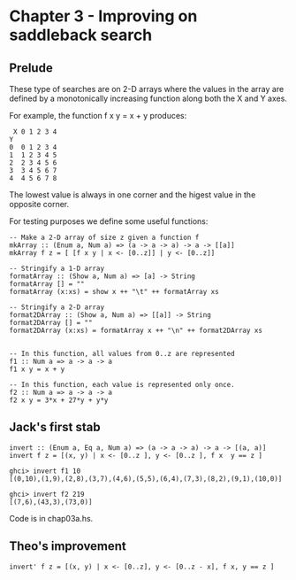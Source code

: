 Chapter 3 - Improving on saddleback search
================================

Prelude
-------

These type of searches are on 2-D arrays where the values in the array are defined by a
monotonically increasing function along both the X and Y axes.

For example, the function f x y = x + y produces:

     X 0 1 2 3 4
    Y  
    0  0 1 2 3 4
    1  1 2 3 4 5
    2  2 3 4 5 6
    3  3 4 5 6 7
    4  4 5 6 7 8

The lowest value is always in one corner and the higest value in the opposite corner.

For testing purposes we define some useful functions:

    -- Make a 2-D array of size z given a function f
    mkArray :: (Enum a, Num a) => (a -> a -> a) -> a -> [[a]]
    mkArray f z = [ [f x y | x <- [0..z]] | y <- [0..z]]

    -- Stringify a 1-D array
    formatArray :: (Show a, Num a) => [a] -> String
    formatArray [] = ""
    formatArray (x:xs) = show x ++ "\t" ++ formatArray xs

    -- Stringify a 2-D array
    format2DArray :: (Show a, Num a) => [[a]] -> String
    format2DArray [] = ""
    format2DArray (x:xs) = formatArray x ++ "\n" ++ format2DArray xs


    -- In this function, all values from 0..z are represented   
    f1 :: Num a => a -> a -> a
    f1 x y = x + y

    -- In this function, each value is represented only once.
    f2 :: Num a => a -> a -> a
    f2 x y = 3*x + 27*y + y*y

Jack's first stab
----------------

    invert :: (Enum a, Eq a, Num a) => (a -> a -> a) -> a -> [(a, a)]
    invert f z = [(x, y) | x <- [0..z ], y <- [0..z ], f x  y == z ]
    
    ghci> invert f1 10
    [(0,10),(1,9),(2,8),(3,7),(4,6),(5,5),(6,4),(7,3),(8,2),(9,1),(10,0)]

    ghci> invert f2 219
    [(7,6),(43,3),(73,0)]

Code is in chap03a.hs.    

Theo's improvement
----------------

    invert' f z = [(x, y) | x <- [0..z], y <- [0..z - x], f x, y == z ]
